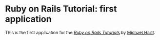 # Ruby on Rails Tutorial: first application

This is the first application for the [*Ruby on Rails Tutorials*](http://railstutorial.org) by [Michael Hartl](http://michael.com/).



